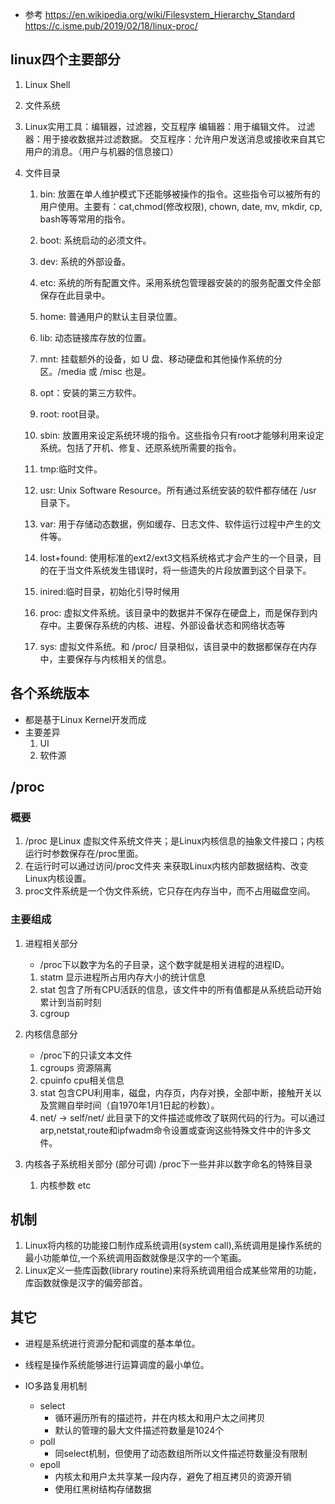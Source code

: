 - 参考
https://en.wikipedia.org/wiki/Filesystem_Hierarchy_Standard
https://c.isme.pub/2019/02/18/linux-proc/
## linux四个主要部分
1. Linux Shell
2. 文件系统
3. Linux实用工具：编辑器，过滤器，交互程序
	编辑器：用于编辑文件。
	过滤器：用于接收数据并过滤数据。
	交互程序：允许用户发送消息或接收来自其它用户的消息。（用户与机器的信息接口）	

4. 文件目录
    1. bin: 放置在单人维护模式下还能够被操作的指令。这些指令可以被所有的用户使用。主要有：cat,chmod(修改权限), chown, date, mv, mkdir, cp, bash等等常用的指令。
    2. boot: 系统启动的必须文件。
    3. dev: 系统的外部设备。
    4. etc: 系统的所有配置文件。采用系统包管理器安装的的服务配置文件全部保存在此目录中。
    5. home: 普通用户的默认主目录位置。
    6. lib: 动态链接库存放的位置。
    7. mnt: 挂载额外的设备，如 U 盘、移动硬盘和其他操作系统的分区。/media 或 /misc 也是。
    8. opt：安装的第三方软件。
    9. root: root目录。
    10. sbin: 放置用来设定系统环境的指令。这些指令只有root才能够利用来设定系统。包括了开机、修复、还原系统所需要的指令。
    11. tmp:临时文件。
    12. usr:  Unix Software Resource。所有通过系统安装的软件都存储在 /usr 目录下。
    13. var: 用于存储动态数据，例如缓存、日志文件、软件运行过程中产生的文件等。

    14. lost+found: 使用标准的ext2/ext3文档系统格式才会产生的一个目录，目的在于当文件系统发生错误时，将一些遗失的片段放置到这个目录下。
    15. inired:临时目录，初始化引导时候用
    16. proc: 虚拟文件系统。该目录中的数据并不保存在硬盘上，而是保存到内存中。主要保存系统的内核、进程、外部设备状态和网络状态等
    17. sys: 虚拟文件系统。和 /proc/ 目录相似，该目录中的数据都保存在内存中，主要保存与内核相关的信息。
## 各个系统版本
- 都是基于Linux Kernel开发而成
- 主要差异
    1. UI
    2. 软件源

## /proc
### 概要
1. /proc 是Linux 虚拟文件系统文件夹；是Linux内核信息的抽象文件接口；内核运行时参数保存在/proc里面。
2. 在运行时可以通过访问/proc文件夹 来获取Linux内核内部数据结构、改变Linux内核设置。
3. proc文件系统是一个伪文件系统，它只存在内存当中，而不占用磁盘空间。
### 主要组成
1. 进程相关部分
    - /proc下以数字为名的子目录，这个数字就是相关进程的进程ID。
    1. statm 显示进程所占用内存大小的统计信息
    2. stat 包含了所有CPU活跃的信息，该文件中的所有值都是从系统启动开始累计到当前时刻
    3. cgroup 

2. 内核信息部分
    - /proc下的只读文本文件
    1. cgroups 资源隔离
    2. cpuinfo cpu相关信息
    3. stat 包含CPU利用率，磁盘，内存页，内存对换，全部中断，接触开关以及赏赐自举时间（自1970年1月1日起的秒数）。
    4. net/ -> self/net/  此目录下的文件描述或修改了联网代码的行为。可以通过arp,netstat,route和ipfwadm命令设置或查询这些特殊文件中的许多文件。

3. 内核各子系统相关部分 (部分可调) 
    /proc下一些并非以数字命名的特殊目录
    1. 内核参数 etc

## 机制
1. Linux将内核的功能接口制作成系统调用(system call),系统调用是操作系统的最小功能单位,一个系统调用函数就像是汉字的一个笔画。
2. Linux定义一些库函数(library routine)来将系统调用组合成某些常用的功能，库函数就像是汉字的偏旁部首。

## 其它
- 进程是系统进行资源分配和调度的基本单位。
- 线程是操作系统能够进行运算调度的最小单位。

- IO多路复用机制 
    - select
        - 循环遍历所有的描述符，并在内核太和用户太之间拷贝
        - 默认的管理的最大文件描述符数量是1024个
    - poll
        - 同select机制，但使用了动态数组所所以文件描述符数量没有限制
    - epoll
        - 内核太和用户太共享某一段内存，避免了相互拷贝的资源开销
        - 使用红黑树结构存储数据